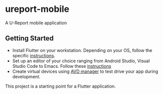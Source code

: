 # ureport-mobile

A U-Report mobile application

## Getting Started
- Install Flutter on your workstation. Depending on your OS, follow the specific [instructions](https://flutter.dev/docs/get-started/install).
- Set up an editor of your choice ranging from Android Studio, Visual Studio Code to Emacs. Follow these [instructions](https://flutter.dev/docs/get-started/install)
- Create virtual devices using [AVD manager](https://developer.android.com/studio/run/managing-avds) to test drive your app during development.


This project is a starting point for a Flutter application.

